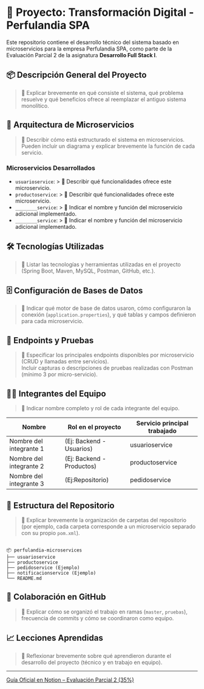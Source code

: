 # 🧾 Proyecto: Transformación Digital - Perfulandia SPA


Este repositorio contiene el desarrollo técnico del sistema basado en microservicios para la empresa Perfulandia SPA, como parte de la Evaluación Parcial 2 de la asignatura **Desarrollo Full Stack I**.

## 📦 Descripción General del Proyecto

> 📝 Explicar brevemente en qué consiste el sistema, qué problema resuelve y qué beneficios ofrece al reemplazar el antiguo sistema monolítico.

## 🧩 Arquitectura de Microservicios

> 📝 Describir cómo está estructurado el sistema en microservicios. Pueden incluir un diagrama y explicar brevemente la función de cada servicio.

### Microservicios Desarrollados

- `usuarioservice`: > 📝 Describir qué funcionalidades ofrece este microservicio.
- `productoservice`: > 📝 Describir qué funcionalidades ofrece este microservicio.
- `________service`: > 📝 Indicar el nombre y función del microservicio adicional implementado.
- `________service`: > 📝 Indicar el nombre y función del microservicio adicional implementado.

## 🛠️ Tecnologías Utilizadas

> 📝 Listar las tecnologías y herramientas utilizadas en el proyecto (Spring Boot, Maven, MySQL, Postman, GitHub, etc.).

## 🗄️ Configuración de Bases de Datos

> 📝 Indicar qué motor de base de datos usaron, cómo configuraron la conexión (`application.properties`), y qué tablas y campos definieron para cada microservicio.

## 📮 Endpoints y Pruebas

> 📝 Especificar los principales endpoints disponibles por microservicio (CRUD y llamadas entre servicios).  
> Incluir capturas o descripciones de pruebas realizadas con Postman (mínimo 3 por micro-servicio).

## 🧑‍💻 Integrantes del Equipo

> 📝 Indicar nombre completo y rol de cada integrante del equipo.

| Nombre                  | Rol en el proyecto         | Servicio principal trabajado |
|-------------------------|----------------------------|------------------------------|
| Nombre del integrante 1 | (Ej: Backend - Usuarios)   | usuarioservice               |
| Nombre del integrante 2 | (Ej: Backend - Productos)  | productoservice              |
| Nombre del integrante 3 | (Ej:Repositorio)           | pedidoservice                |

## 📂 Estructura del Repositorio

> 📝 Explicar brevemente la organización de carpetas del repositorio (por ejemplo, cada carpeta corresponde a un microservicio separado con su propio `pom.xml`).

```

📦 perfulandia-microservices
├── usuarioservice
├── productoservice
├── pedidoservice (Ejemplo)
├── notificacionservice (Ejemplo)
└── README.md

```

## 👥 Colaboración en GitHub

> 📝 Explicar cómo se organizó el trabajo en ramas (`master`, `pruebas`), frecuencia de commits y cómo se coordinaron como equipo.

## 📈 Lecciones Aprendidas

> 📝 Reflexionar brevemente sobre qué aprendieron durante el desarrollo del proyecto (técnico y en trabajo en equipo).

---

[Guía Oficial en Notion – Evaluación Parcial 2 (35%)](https://quilt-canary-969.notion.site/Gu-a-Oficial-Evaluaci-n-Parcial-2-35-1f75b3c4e31280aaab79c9a71f1cfb7b?pvs=4)
